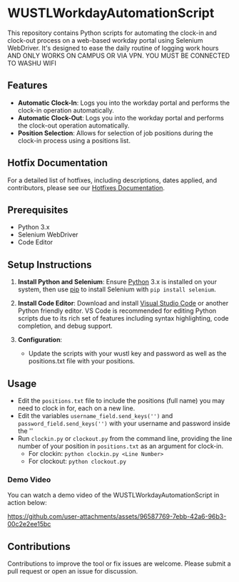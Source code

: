 # WUSTLWorkdayAutomationScript

This repository contains Python scripts for automating the clock-in and clock-out process on a web-based workday portal using Selenium WebDriver. It's designed to ease the daily routine of logging work hours AND ONLY WORKS ON CAMPUS OR VIA VPN. YOU MUST BE CONNECTED TO WASHU WIFI

## Features

- **Automatic Clock-In**: Logs you into the workday portal and performs the clock-in operation automatically.
- **Automatic Clock-Out**: Logs you into the workday portal and performs the clock-out operation automatically.
- **Position Selection**: Allows for selection of job positions during the clock-in process using a positions list.

## Hotfix Documentation

For a detailed list of hotfixes, including descriptions, dates applied, and contributors, please see our [Hotfixes Documentation](HOTFIXES.md).


## Prerequisites

- Python 3.x
- Selenium WebDriver
- Code Editor

## Setup Instructions

1. **Install Python and Selenium**:
   Ensure [Python](https://www.python.org/downloads/) 3.x is installed on your system, then use [pip](https://pypi.org/project/pip/) to install Selenium with `pip install selenium`.

2. **Install Code Editor**:
   Download and install [Visual Studio Code](https://code.visualstudio.com/) or another Python friendly editor. VS Code is recommended for editing Python scripts due to its rich set of features including syntax highlighting, code completion, and debug support.

3. **Configuration**:
   - Update the scripts with your wustl key and password as well as the positions.txt file with your positions.

## Usage

- Edit the `positions.txt` file to include the positions (full name) you may need to clock in for, each on a new line.
- Edit the variables `username_field.send_keys('')` and `password_field.send_keys('')` with your username and password inside the ''
- Run `clockin.py` or `clockout.py` from the command line, providing the line number of your position in `positions.txt` as an argument for clock-in. 
    - For clockin: `python clockin.py <Line Number>`
    - For clockout: `python clockout.py`

### Demo Video

You can watch a demo video of the WUSTLWorkdayAutomationScript in action below:

https://github.com/user-attachments/assets/96587769-7ebb-42a6-96b3-00c2e2ee15bc






## Contributions
Contributions to improve the tool or fix issues are welcome. Please submit a pull request or open an issue for discussion.
